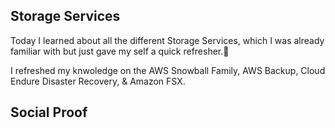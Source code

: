 
## Storage Services

Today I learned about all the different Storage Services, which I was already familiar with but just gave my self a quick refresher.🙂

I refreshed my knwoledge on the AWS Snowball Family, AWS Backup, Cloud Endure Disaster Recovery, & Amazon FSX.

## Social Proof
